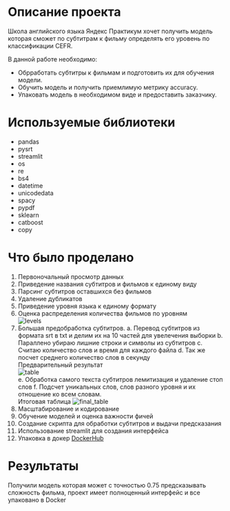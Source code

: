 # Описание проекта

Школа английского языка Яндекс Практикум хочет получить модель которая сможет по субтитрам к фильму определять его уровень по классификации CEFR.


В данной работе необходимо:

- Обрработать субтитры к фильмам и подготовить их для обучения модели.
- Обучить модель и получить приемлимую метрику accuracy.
- Упаковать модель в необходимом виде и предоставить заказчику.

# Используемые библиотеки

- pandas 
- pysrt
- streamlit
- os
- re
- bs4
- datetime 
- unicodedata
- spacy
- pypdf 
- sklearn
- catboost 
- copy

# Что было проделано

1. Первоночальный просмотр данных
2. Приведение названия субтитров и фильмов к единому виду
3. Парсинг субтитров оставшихся без фильмов
4. Удаление дубликатов
5. Приведение уровня языка к единому формату
6. Оценка распределения количества фильмов по уровням  
![levels](https://github.com/Rook-Black/Practicum/assets/108406912/f46eae7c-3bd3-48d5-afba-4f32abac9291)  
7. Большая предобработка субтитров.
  a. Перевод субтитров из формата srt в txt и делим их на 10 частей для увелечения выборки
  b. Параллено убираю лишние строки и символы из субтитров
  с. Считаю количество слов и время для каждого файла
  d. Так же посчет среднего количество слов в секунду  
  Предварительный результат   
  ![table](https://github.com/Rook-Black/Practicum/assets/108406912/27fd8038-0eed-40a6-93aa-5396102e40c4)  
  e. Обработка самого текста субтитров лемитизация и удаление стоп слов
  f. Подсчет уникальных слов, слов разного уровня и их отношение ко всем словам.  
  Итоговая таблица
  ![final_table](https://github.com/Rook-Black/Practicum/assets/108406912/1ca7eef5-14a8-46b8-987a-c13243c83a1f)  
8. Масштабирование и кодирование
9. Обучение моделей и оценка важности фичей
10. Создание скрипта для обработки субтитров и выдачи предсказания
11. Использование streamlit для создания интерфейса
12. Упаковка в докер [DockerHub](https://hub.docker.com/layers/rookblack/masterskaja/film_level_determiner/images/sha256-62cd07f4abe74fdc6b0961fe622c244a4fffc33a2edf8b32ff91a4b785017818?context=repo)

# Результаты

Получили модель которая может с точностью 0.75 предсказывать сложность фильма, проект имеет полноценный интерфейс и все упаковано в Docker
